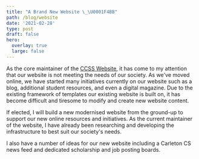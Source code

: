 ```yaml
---
title: "A Brand New Website \_\U0001F4BB"
path: /blog/website
date: '2021-02-28'
type: post
draft: false
hero:
  overlay: true
  large: false
---
```

As the core maintainer of the [CCSS Website](http://ccss.carleton.ca/), it has come to my attention that our website is not meeting the needs of our society. As we've moved online, we have started many initiatives currently on our website such as a blog, additional student resources, and even a digital magazine. Due to the existing framework of templates our existing website is built on, it has become difficult and tiresome to modify and create new website content.

If elected, I will build a new modernised website from the ground-up to support our new online resources and initiatives. As the current maintainer of the website, I have already been researching and developing the infrastructure to best suit our society's needs.

I also have a number of ideas for our new website including a Carleton CS news feed and dedicated scholarship and job posting boards.